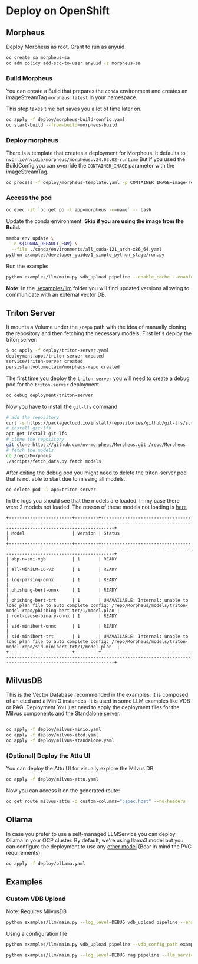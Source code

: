 # Deploy on OpenShift

## Morpheus

Deploy Morpheus as root. Grant to run as anyuid

```bash
oc create sa morpheus-sa
oc adm policy add-scc-to-user anyuid -z morpheus-sa
```

### Build Morpheus

You can create a Build that prepares the `conda` environment and 
creates an imageStreamTag `morpheus:latest` in your namespace.

This step takes time but saves you a lot of time later on.

```bash
oc apply -f deploy/morpheus-build-config.yaml
oc start-build --from-build=morpheus-build
```

### Deploy morpheus

There is a template that creates a deployment for Morpheus. It defaults to `nvcr.io/nvidia/morpheus/morpheus:v24.03.02-runtime`
But if you used the BuildConfig you can override the `CONTAINER_IMAGE` parameter with the imageStreamTag.

```bash
oc process -f deploy/morpheus-template.yaml -p CONTAINER_IMAGE=image-registry.openshift-image-registry.svc:5000/`oc project -q`/morpheus:latest
```

### Access the pod

```bash
oc exec -it `oc get po -l app=morpheus -o=name` -- bash
```

Update the conda environment. **Skip if you are using the image from the Build.**

```bash
mamba env update \
  -n ${CONDA_DEFAULT_ENV} \
  --file ./conda/environments/all_cuda-121_arch-x86_64.yaml
python examples/developer_guide/1_simple_python_stage/run.py
```

Run the example:

```bash
python examples/llm/main.py vdb_upload pipeline --enable_cache --enable_monitors --embedding_model_name all-MiniLM-L6-v2 --triton_server_url=triton-server:8001 --vector_db_uri=http://milvus-standalone:19530
```

**Note**: In the [./examples/llm](../examples/llm/) folder you will find updated versions allowing to communicate with an external vector DB.

## Triton Server

It mounts a Volume under the `/repo` path with the idea of manually cloning the repository and then fetching the necessary models.
First let's deploy the triton server:

```bash
$ oc apply -f deploy/triton-server.yaml
deployment.apps/triton-server created
service/triton-server created
persistentvolumeclaim/morpheus-repo created
```

The first time you deploy the `triton-server` you will need to create a debug pod for the `triton-server` deployment.

```bash
oc debug deployment/triton-server
```

Now you have to install the `git-lfs` command

```bash
# add the repository
curl -s https://packagecloud.io/install/repositories/github/git-lfs/script.deb.sh | bash
# install git-lfs
apt-get install git-lfs
# clone the repository
git clone https://github.com/nv-morpheus/Morpheus.git /repo/Morpheus
# fetch the models
cd /repo/Morpheus
./scripts/fetch_data.py fetch models
```

After exiting the debug pod you might need to delete the triton-server pod that is not able to start due to missing all models.

```bash
oc delete pod -l app=triton-server
```

In the logs you should see that the models are loaded. In my case there were 2 models not loaded.
The reason of these models not loading is [here](https://github.com/nv-morpheus/Morpheus/tree/branch-24.03/models/triton-model-repo/phishing-bert-trt/1#generating-trt-models-from-onnx)

```
+------------------------+---------+-------------------------------------------------------------------------------------------------------------------------------------------------+
| Model                  | Version | Status                                                                                                                                          |
+------------------------+---------+-------------------------------------------------------------------------------------------------------------------------------------------------+
| abp-nvsmi-xgb          | 1       | READY                                                                                                                                           |
| all-MiniLM-L6-v2       | 1       | READY                                                                                                                                           |
| log-parsing-onnx       | 1       | READY                                                                                                                                           |
| phishing-bert-onnx     | 1       | READY                                                                                                                                           |
| phishing-bert-trt      | 1       | UNAVAILABLE: Internal: unable to load plan file to auto complete config: /repo/Morpheus/models/triton-model-repo/phishing-bert-trt/1/model.plan |
| root-cause-binary-onnx | 1       | READY                                                                                                                                           |
| sid-minibert-onnx      | 1       | READY                                                                                                                                           |
| sid-minibert-trt       | 1       | UNAVAILABLE: Internal: unable to load plan file to auto complete config: /repo/Morpheus/models/triton-model-repo/sid-minibert-trt/1/model.plan  |
+------------------------+---------+-------------------------------------------------------------------------------------------------------------------------------------------------+
```

## MilvusDB

This is the Vector Database recommended in the examples. It is composed of an etcd and a MinIO instances. It is used in some LLM examples like VDB or RAG.
Deployment
You just need to apply the deployment files for the Milvus components and the Standalone server.

```bash

oc apply -f deploy/milvus-minio.yaml
oc apply -f deploy/milvus-etcd.yaml
oc apply -f deploy/milvus-standalone.yaml
```

### (Optional) Deploy the Attu UI

You can deploy the Attu UI for visually explore the Milvus DB

```bash
oc apply -f deploy/milvus-attu.yaml
```

Now you can access it on the generated route:

```bash
oc get route milvus-attu -o custom-columns=":spec.host" --no-headers
```

## Ollama

In case you prefer to use a self-managed LLMService you can deploy Ollama in your OCP cluster. By default, we're using llama3 model but you can configure the deployment to use any [other model](https://github.com/ollama/ollama?tab=readme-ov-file#model-library) (Bear in mind the PVC requirements)

```bash
oc apply -f deploy/ollama.yaml
```

## Examples

### Custom VDB Upload

Note: Requires MilvusDB

```bash
python examples/llm/main.py --log_level=DEBUG vdb_upload pipeline --enable_cache --enable_monitors --embedding_model_name all-MiniLM-L6-v2 --triton_server_url=triton-server:8001 --vector_db_uri=http://milvus-standalone:19530 --feed_inputs https://access.redhat.com/security/data/meta/v1/rhsa.rss --feed_inputs https://developers.redhat.com/blog/feed --feed_inputs https://www.redhat.com/en/rss/blog
```

Using a configuration file

```bash
python examples/llm/main.py vdb_upload pipeline --vdb_config_path examples/llm/vdb_upload/vdb_rh_config.yaml
```

```bash
python examples/llm/main.py --log_level=DEBUG rag pipeline --llm_service=OpenAI --vector_db_uri=http://milvus-standalone:19530 --model_name=gpt-3.5-turbo
```
